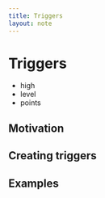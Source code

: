 ```yaml
---
title: Triggers
layout: note
---
```


# Triggers

- high
- level
- points

## Motivation

## Creating triggers

## Examples
